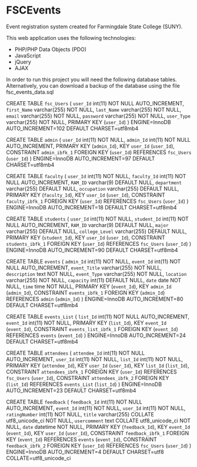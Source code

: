 # FSCEvents
Event registration system created for Farmingdale State College (SUNY).

This web application uses the following technologies:
- PHP/PHP Data Objects (PDO)
- JavaScript
- jQuery
- AJAX

In order to run this project you will need the following database tables. Alternatively, you can download a backup of the database 
using the file fsc_events_data.sql

CREATE TABLE `fsc_Users` (
 `user_Id` int(11) NOT NULL AUTO_INCREMENT,
 `first_Name` varchar(255) NOT NULL,
 `last_Name` varchar(255) NOT NULL,
 `email` varchar(255) NOT NULL,
 `password` varchar(255) NOT NULL,
 `user_Type` varchar(255) NOT NULL,
 PRIMARY KEY (`user_Id`)
) ENGINE=InnoDB AUTO_INCREMENT=102 DEFAULT CHARSET=utf8mb4

CREATE TABLE `admin` (
 `user_Id` int(11) NOT NULL,
 `admin_Id` int(11) NOT NULL AUTO_INCREMENT,
 PRIMARY KEY (`admin_Id`),
 KEY `user_Id` (`user_Id`),
 CONSTRAINT `admin_ibfk_1` FOREIGN KEY (`user_Id`) REFERENCES `fsc_Users` (`user_Id`)
) ENGINE=InnoDB AUTO_INCREMENT=97 DEFAULT CHARSET=utf8mb4
 
CREATE TABLE `faculty` (
 `user_Id` int(11) NOT NULL,
 `faculty_Id` int(11) NOT NULL AUTO_INCREMENT,
 `RAM_ID` varchar(9) DEFAULT NULL,
 `department` varchar(255) DEFAULT NULL,
 `occupation` varchar(255) DEFAULT NULL,
 PRIMARY KEY (`faculty_Id`),
 KEY `user_Id` (`user_Id`),
 CONSTRAINT `faculty_ibfk_1` FOREIGN KEY (`user_Id`) REFERENCES `fsc_Users` (`user_Id`)
) ENGINE=InnoDB AUTO_INCREMENT=18 DEFAULT CHARSET=utf8mb4

CREATE TABLE `students` (
 `user_Id` int(11) NOT NULL,
 `student_Id` int(11) NOT NULL AUTO_INCREMENT,
 `RAM_ID` varchar(9) DEFAULT NULL,
 `major` varchar(255) DEFAULT NULL,
 `college_Level` varchar(255) DEFAULT NULL,
 PRIMARY KEY (`student_Id`),
 KEY `user_Id` (`user_Id`),
 CONSTRAINT `students_ibfk_1` FOREIGN KEY (`user_Id`) REFERENCES `fsc_Users` (`user_Id`)
) ENGINE=InnoDB AUTO_INCREMENT=90 DEFAULT CHARSET=utf8mb4

CREATE TABLE `events` (
 `admin_Id` int(11) NOT NULL,
 `event_Id` int(11) NOT NULL AUTO_INCREMENT,
 `event_Title` varchar(255) NOT NULL,
 `description` text NOT NULL,
 `event_Type` varchar(255) NOT NULL,
 `location` varchar(255) NOT NULL,
 `capacity` int(11) DEFAULT NULL,
 `date` date NOT NULL,
 `time` time NOT NULL,
 PRIMARY KEY (`event_Id`),
 KEY `admin_Id` (`admin_Id`),
 CONSTRAINT `events_ibfk_1` FOREIGN KEY (`admin_Id`) REFERENCES `admin` (`admin_Id`)
) ENGINE=InnoDB AUTO_INCREMENT=80 DEFAULT CHARSET=utf8mb4

CREATE TABLE `events_List` (
 `list_Id` int(11) NOT NULL AUTO_INCREMENT,
 `event_Id` int(11) NOT NULL,
 PRIMARY KEY (`list_Id`),
 KEY `event_Id` (`event_Id`),
 CONSTRAINT `events_list_ibfk_1` FOREIGN KEY (`event_Id`) REFERENCES `events` (`event_Id`)
) ENGINE=InnoDB AUTO_INCREMENT=24 DEFAULT CHARSET=utf8mb4

CREATE TABLE `attendees` (
 `attendee_Id` int(11) NOT NULL AUTO_INCREMENT,
 `user_Id` int(11) NOT NULL,
 `list_Id` int(11) NOT NULL,
 PRIMARY KEY (`attendee_Id`),
 KEY `user_Id` (`user_Id`),
 KEY `list_Id` (`list_Id`),
 CONSTRAINT `attendees_ibfk_1` FOREIGN KEY (`user_Id`) REFERENCES `fsc_Users` (`user_Id`),
 CONSTRAINT `attendees_ibfk_2` FOREIGN KEY (`list_Id`) REFERENCES `events_List` (`list_Id`)
) ENGINE=InnoDB AUTO_INCREMENT=23 DEFAULT CHARSET=utf8mb4

CREATE TABLE `feedback` (
 `feedback_Id` int(11) NOT NULL AUTO_INCREMENT,
 `event_Id` int(11) NOT NULL,
 `user_Id` int(11) NOT NULL,
 `ratingNumber` int(11) NOT NULL,
 `title` varchar(255) COLLATE utf8_unicode_ci NOT NULL,
 `usercomment` text COLLATE utf8_unicode_ci NOT NULL,
 `date` datetime NOT NULL,
 PRIMARY KEY (`feedback_Id`),
 KEY `event_Id` (`event_Id`),
 KEY `user_Id` (`user_Id`),
 CONSTRAINT `feedback_ibfk_1` FOREIGN KEY (`event_Id`) REFERENCES `events` (`event_Id`),
 CONSTRAINT `feedback_ibfk_2` FOREIGN KEY (`user_Id`) REFERENCES `fsc_Users` (`user_Id`)
) ENGINE=InnoDB AUTO_INCREMENT=4 DEFAULT CHARSET=utf8 COLLATE=utf8_unicode_ci
